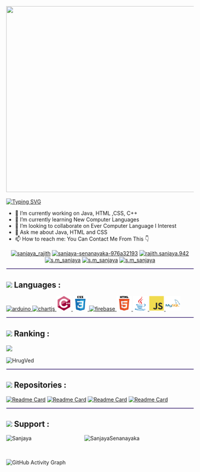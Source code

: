 <img src="https://camo.githubusercontent.com/c1dcb74cc1c1835b1d716f5051499a2814c683c806b15f04b0eba492863703e9/68747470733a2f2f63646e2e6472696262626c652e636f6d2f75736572732f3733303730332f73637265656e73686f74732f363538313234332f6176656e746f2e676966" width="1000" height="500">

[![Typing SVG](https://readme-typing-svg.herokuapp.com?size=30&duration=10000&color=051367&background=FFD9B200&vCenter=true&width=700&height=100&lines=Hi+there+%F0%9F%91%8B%2C+My+Name+is+Rajith+Sanjaya)](https://git.io/typing-svg)

- 🔭 I’m currently working on Java, HTML ,CSS, C++ 
- 🌱 I’m currently learning New Computer Languages  
- 👯 I’m looking to collaborate on Ever Computer Language I Interest 
- 💬 Ask me about Java, HTML and CSS 
- 📫 How to reach me: You Can Contact Me From This 👇  

<p align="center">
<a href="https://twitter.com/sanjaya_rajith" target="blank"><img align="center" src="https://raw.githubusercontent.com/rahuldkjain/github-profile-readme-generator/master/src/images/icons/Social/twitter.svg" alt="sanjaya_rajith" height="30" width="40" /></a>
<a href="https://linkedin.com/in/sanjaya-senanayaka-976a32193" target="blank"><img align="center" src="https://raw.githubusercontent.com/rahuldkjain/github-profile-readme-generator/master/src/images/icons/Social/linked-in-alt.svg" alt="sanjaya-senanayaka-976a32193" height="30" width="40" /></a>
<a href="https://fb.com/rajith.sanjaya.942" target="blank"><img align="center" src="https://raw.githubusercontent.com/rahuldkjain/github-profile-readme-generator/master/src/images/icons/Social/facebook.svg" alt="rajith.sanjaya.942" height="30" width="40" /></a>
<a href="https://instagram.com/s.m_sanjaya" target="blank"><img align="center" src="https://raw.githubusercontent.com/rahuldkjain/github-profile-readme-generator/master/src/images/icons/Social/instagram.svg" alt="s.m_sanjaya" height="30" width="40" /></a>
<a href="mailto:sanjayasenanayaka11@gmail.com" target="blank"><img align="center" src="https://img.icons8.com/color/480/000000/gmail-new.png" alt="s.m_sanjaya" height="40" width="40" /></a>
<a href="https://api.whatsapp.com/send/?phone=%2B94765901293&text&app_absent=0" target="blank"><img align="center" src="https://img.icons8.com/color/48/000000/whatsapp--v1.png" alt="s.m_sanjaya" height="40" width="40" /></a>
</p>



<hr style="height:2px;border-width:1;border-radius: 5px;color:#8080ff;background-color:#5F4B8BFF">

## <img src="https://media.giphy.com/media/iY8CRBdQXODJSCERIr/giphy.gif" width="30px"> Languages :

<p align="left"> <a href="https://www.arduino.cc/" target="_blank" rel="noreferrer"> <img src="https://cdn.worldvectorlogo.com/logos/arduino-1.svg" alt="arduino" width="40" height="40"/> </a> <a href="https://www.chartjs.org" target="_blank" rel="noreferrer"> <img src="https://www.chartjs.org/media/logo-title.svg" alt="chartjs" width="40" height="40"/> </a> <a href="https://www.w3schools.com/cpp/" target="_blank" rel="noreferrer"> <img src="https://raw.githubusercontent.com/devicons/devicon/master/icons/cplusplus/cplusplus-original.svg" alt="cplusplus" width="40" height="40"/> </a> <a href="https://www.w3schools.com/css/" target="_blank" rel="noreferrer"> <img src="https://raw.githubusercontent.com/devicons/devicon/master/icons/css3/css3-original-wordmark.svg" alt="css3" width="40" height="40"/> </a>  <a href="https://firebase.google.com/" target="_blank" rel="noreferrer"> <img src="https://www.vectorlogo.zone/logos/firebase/firebase-icon.svg" alt="firebase" width="40" height="40"/> </a> <a href="https://www.w3.org/html/" target="_blank" rel="noreferrer"> <img src="https://raw.githubusercontent.com/devicons/devicon/master/icons/html5/html5-original-wordmark.svg" alt="html5" width="40" height="40"/> </a> <a href="https://www.java.com" target="_blank" rel="noreferrer"> <img src="https://raw.githubusercontent.com/devicons/devicon/master/icons/java/java-original.svg" alt="java" width="40" height="40"/> </a> <a href="https://developer.mozilla.org/en-US/docs/Web/JavaScript" target="_blank" rel="noreferrer"> <img src="https://raw.githubusercontent.com/devicons/devicon/master/icons/javascript/javascript-original.svg" alt="javascript" width="40" height="40"/> </a> <a href="https://www.mysql.com/" target="_blank" rel="noreferrer"> <img src="https://raw.githubusercontent.com/devicons/devicon/master/icons/mysql/mysql-original-wordmark.svg" alt="mysql" width="40" height="40"/> </a> </p>

<hr style="height:2px;border-width:1;border-radius: 5px;color:#8080ff;background-color:#5F4B8BFF">

## <img src="https://media.giphy.com/media/iY8CRBdQXODJSCERIr/giphy.gif" width="30px"> Ranking :

<img align="center" src = "https://github-readme-stats.vercel.app/api?username=Hypertext-Assassin-RSS&&show_icons=true&title_color=02D752&icon_color=bb2acf&text_color=b3b3ff&bg_color=0,000000,130F40">

<p><img align="center" src="https://github-readme-streak-stats.herokuapp.com/?user=Hypertext-Assassin-RSS&theme=yeblu" alt="HrugVed" /></p> 

<hr style="height:2px;border-width:1;border-radius: 5px;color:#8080ff;background-color:#5F4B8BFF">

## <img src="https://media1.giphy.com/media/3ya3f6h1RbMxDzEG0r/giphy.gif?cid=ecf05e47ekc5ox9z1eygzj18bhhwa7ds6h8nat0fa9cvjusi&rid=giphy.gif&ct=s" width="20px"> Repositories :

[![Readme Card](https://github-readme-stats.vercel.app/api/pin/?username=Hypertext-Assassin-RSS&repo=Fresh-Fruit&&show_icons=true&title_color=02D752&icon_color=bb2acf&text_color=b3b3ff&bg_color=0,000000,130F40)](https://github.com/Hypertext-Assassin-RSS/Fresh-Fruit)
[![Readme Card](https://github-readme-stats.vercel.app/api/pin/?username=Hypertext-Assassin-RSS&repo=C-plus-plus-Terminal-Calculator&&show_icons=true&title_color=02D752&icon_color=bb2acf&text_color=b3b3ff&bg_color=0,000000,130F40)](https://github.com/Hypertext-Assassin-RSS/C-plus-plus-Terminal-Calculator)
[![Readme Card](https://github-readme-stats.vercel.app/api/pin/?username=Hypertext-Assassin-RSS&repo=First-UI&&show_icons=true&title_color=02D752&icon_color=bb2acf&text_color=b3b3ff&bg_color=0,000000,130F40)](https://github.com/Hypertext-Assassin-RSS/First-UI)
[![Readme Card](https://github-readme-stats.vercel.app/api/pin/?username=Hypertext-Assassin-RSS&repo=NeelaCinema&&show_icons=true&title_color=02D752&icon_color=bb2acf&text_color=b3b3ff&bg_color=0,000000,130F40)](https://github.com/Hypertext-Assassin-RSS/NeelaCinema)

<hr style="height:2px;border-width:1;border-radius: 5px;color:#8080ff;background-color:#5F4B8BFF">

## <img src="https://media1.giphy.com/media/DnhfvCqrDXCaMWaFbQ/giphy.gif?cid=ecf05e47farj6o4d8zanuo4trvvpwif7o7qyh2231hl3q799&rid=giphy.gif&ct=s" width="25px"> Support :

<p ><a href="https://www.buymeacoffee.com/Sanjaya"> <img align="left" src="https://cdn.buymeacoffee.com/buttons/v2/default-yellow.png" height="50" width="210" alt="Sanjaya"/></a><a href="https://ko-fi.com/SanjayaSenanayaka"><img align="left" src="https://cdn.ko-fi.com/cdn/kofi3.png?v=3" height="50" width="210"  alt="SanjayaSenanayaka" /></a>
</p><br><br><br>


![GitHub Activity Graph](https://activity-graph.herokuapp.com/graph?username=Hypertext-Assassin-RSS&&&show_icons=true&title_color=02D752&icon_color=bb2acf&text_color=b3b3ff&bg_color=0,000000,130F40)  
